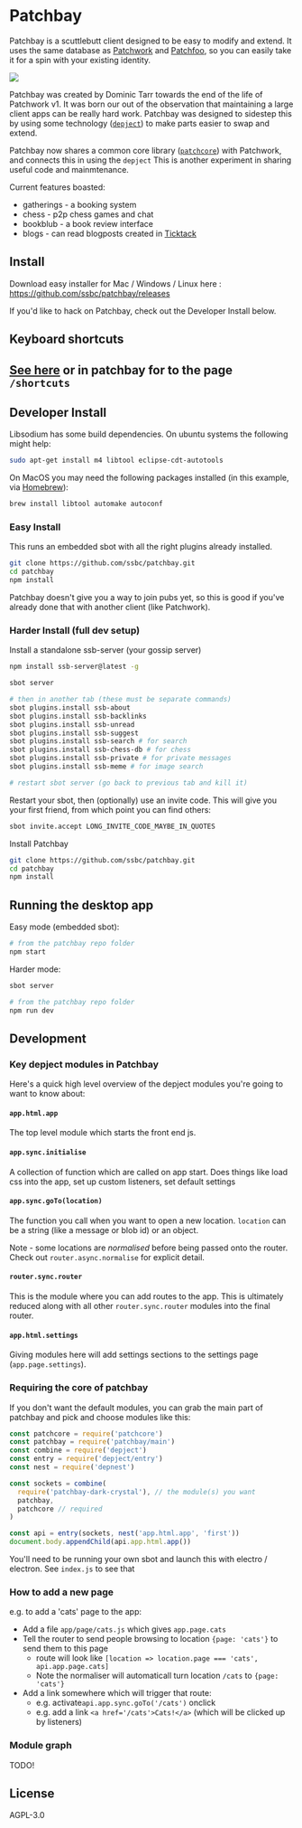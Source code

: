 # Patchbay

Patchbay is a scuttlebutt client designed to be easy to modify and extend.
It uses the same database as [Patchwork](https://github.com/ssbc/patchwork) and [Patchfoo](https://github.com/ssbc/patchfoo), so you can easily take it for a spin with your existing identity.

![](./screenshot.png)

Patchbay was created by Dominic Tarr towards the end of the life of Patchwork v1.
It was born our out of the observation that maintaining a large client apps can be really hard work.
Patchbay was designed to sidestep this by using some technology ([`depject`](https://github.com/dominictarr/depject)) to make parts easier to swap and extend.

Patchbay now shares a common core library ([`patchcore`](https://github.com/ssbc/patchcore)) with Patchwork, and connects this in using the `depject`
This is another experiment in sharing useful code and mainmtenance.

Current features boasted:
- gatherings - a booking system
- chess - p2p chess games and chat
- bookblub - a book review interface
- blogs - can read blogposts created in [Ticktack](https://github.com/ticktackim/ticktack-workplan)

## Install

Download easy installer for Mac / Windows / Linux here : https://github.com/ssbc/patchbay/releases

If you'd like to hack on Patchbay, check out the Developer Install below.

## Keyboard shortcuts

[See here](./app/page/SHORTCUTS.md) or in patchbay for to the page `/shortcuts`
---

## Developer Install

Libsodium has some build dependencies. On ubuntu systems the following might help:

```sh
sudo apt-get install m4 libtool eclipse-cdt-autotools
```

On MacOS you may need the following packages installed (in this example, via [Homebrew](https://brew.sh/)):
```sh
brew install libtool automake autoconf
```

### Easy Install

This runs an embedded sbot with all the right plugins already installed.

```sh
git clone https://github.com/ssbc/patchbay.git
cd patchbay
npm install
```

Patchbay doesn't give you a way to join pubs yet, so this is good if you've already done that with another client (like Patchwork).


### Harder Install (full dev setup)

Install a standalone ssb-server (your gossip server)
```sh
npm install ssb-server@latest -g
```

```sh
sbot server

# then in another tab (these must be separate commands)
sbot plugins.install ssb-about
sbot plugins.install ssb-backlinks
sbot plugins.install ssb-unread
sbot plugins.install ssb-suggest
sbot plugins.install ssb-search # for search
sbot plugins.install ssb-chess-db # for chess
sbot plugins.install ssb-private # for private messages
sbot plugins.install ssb-meme # for image search

# restart sbot server (go back to previous tab and kill it)
```

Restart your sbot, then (optionally) use an invite code. This will give you your first friend, from which point you can find others:
```sh
sbot invite.accept LONG_INVITE_CODE_MAYBE_IN_QUOTES
```

Install Patchbay
```sh
git clone https://github.com/ssbc/patchbay.git
cd patchbay
npm install
```

## Running the desktop app

Easy mode (embedded sbot):
```sh
# from the patchbay repo folder
npm start
```

Harder mode:
```sh
sbot server

# from the patchbay repo folder
npm run dev
```

## Development

### Key depject modules in Patchbay

Here's a quick high level overview of the depject modules you're going to want to know about:

#### `app.html.app`

The top level module which starts the front end js.

#### `app.sync.initialise`

A collection of function which are called on app start.
Does things like load css into the app, set up custom listeners, set default settings

#### `app.sync.goTo(location)`

The function you call when you want to open a new location.
`location` can be a string (like a message or blob id) or an object.

Note - some locations are _normalised_ before being passed onto the router.
Check out `router.async.normalise` for explicit detail.

#### `router.sync.router`

This is the module where you can add routes to the app.
This is ultimately reduced along with all other `router.sync.router` modules into the final router.

#### `app.html.settings`

Giving modules here will add settings sections to the settings page (`app.page.settings`).


### Requiring the core of patchbay

If you don't want the default modules, you can grab the main part of patchbay and pick and choose modules like this:

```js
const patchcore = require('patchcore')
const patchbay = require('patchbay/main')
const combine = require('depject')
const entry = require('depject/entry')
const nest = require('depnest')

const sockets = combine(
  require('patchbay-dark-crystal'), // the module(s) you want
  patchbay,
  patchcore // required
)

const api = entry(sockets, nest('app.html.app', 'first'))
document.body.appendChild(api.app.html.app())
```

You'll need to be running your own sbot and launch this with electro / electron. See `index.js` to see that

### How to add a new page

e.g. to add a 'cats' page to the app:

- Add a file `app/page/cats.js` which gives `app.page.cats`
- Tell the router to send people browsing to location `{page: 'cats'}` to send them to this page
  - route will look like `[location => location.page === 'cats', api.app.page.cats]`
  - Note the normaliser will automaticall turn location `/cats` to `{page: 'cats'}`
- Add a link somewhere which will trigger that route:
  - e.g. activate`api.app.sync.goTo('/cats')` onclick
  - e.g. add a link `<a href='/cats'>Cats!</a>` (which will be clicked up by listeners)



### Module graph

TODO!

## License

AGPL-3.0
